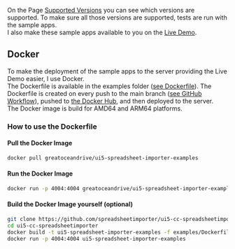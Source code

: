 On the Page [Supported Versions](./SupportedVersions.md) you can see which versions are supported.  To make sure all those versions are supported, tests are run with the sample apps.  
I also make these sample apps available to you on the [Live Demo](https://livedemo.spreadsheet-importer.com/launchpad.html#Shell-home).

## Docker

To make the deployment of the sample apps to the server providing the Live Demo easier, I use Docker.  
The Dockerfile is available in the examples folder ([see Dockerfile](https://github.com/spreadsheetimporter/ui5-cc-spreadsheetimporter/tree/main/examples/Dockerfile)).
The Dockerfile is created on every push to the main branch ([see GitHub Workflow](https://github.com/spreadsheetimporter/ui5-cc-spreadsheetimporter/blob/main/.github/workflows/dockerfile-examples-deploy.yml)), pushed to [the Docker Hub](https://hub.docker.com/r/greatoceandrive/ui5-spreadsheet-importer-examples), and then deployed to the server.  
The Docker image is build for AMD64 and ARM64 platforms.

### How to use the Dockerfile

#### Pull the Docker Image

```sh
docker pull greatoceandrive/ui5-spreadsheet-importer-examples
```

#### Run the Docker Image

```sh
docker run -p 4004:4004 greatoceandrive/ui5-spreadsheet-importer-examples
```


#### Build the Docker Image yourself (optional)

```sh
git clone https://github.com/spreadsheetimporter/ui5-cc-spreadsheetimporter
cd ui5-cc-spreadsheetimporter
docker build -t ui5-spreadsheet-importer-examples -f examples/Dockerfile .
docker run -p 4004:4004 ui5-spreadsheet-importer-examples
```